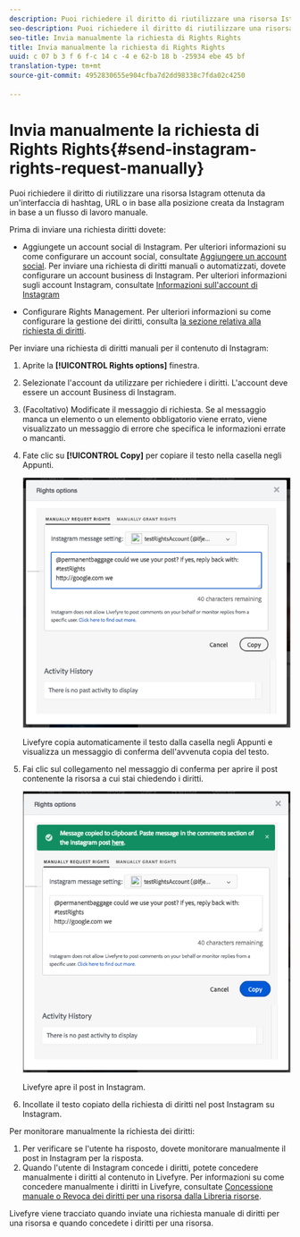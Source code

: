 ```yaml
---
description: Puoi richiedere il diritto di riutilizzare una risorsa Istagram ottenuta da un'interfaccia di hashtag, URL o in base alla posizione creata da Instagram in base a un flusso di lavoro manuale.
seo-description: Puoi richiedere il diritto di riutilizzare una risorsa Istagram ottenuta da un'interfaccia di hashtag, URL o in base alla posizione creata da Instagram in base a un flusso di lavoro manuale.
seo-title: Invia manualmente la richiesta di Rights Rights
title: Invia manualmente la richiesta di Rights Rights
uuid: c 07 b 3 f 6 f-c 14 c -4 e 62-b 18 b -25934 ebe 45 bf
translation-type: tm+mt
source-git-commit: 4952830655e904cfba7d2dd98338c7fda02c4250

---
```



# Invia manualmente la richiesta di Rights Rights{#send-instagram-rights-request-manually}

Puoi richiedere il diritto di riutilizzare una risorsa Istagram ottenuta da un&#39;interfaccia di hashtag, URL o in base alla posizione creata da Instagram in base a un flusso di lavoro manuale.

Prima di inviare una richiesta diritti dovete:

* Aggiungete un account social di Instagram. Per ulteriori informazioni su come configurare un account social, consultate [Aggiungere un account social](../c-users-creating-accounts-with-studio-access/t-configure-social-accout-instagram/t-configure-social-accout-instagram.md#t_configure_social_accout_instagram). Per inviare una richiesta di diritti manuali o automatizzati, dovete configurare un account business di Instagram. Per ulteriori informazioni sugli account Instagram, consultate [Informazioni sull&#39;account di Instagram](../c-users-creating-accounts-with-studio-access/t-configure-social-accout-instagram/c-about-instagram-accounts.md#c_about_instagram_accounts)

* Configurare Rights Management. Per ulteriori informazioni su come configurare la gestione dei diritti, consulta [la sezione relativa alla richiesta di diritti](../c-how-requesting-rights-works/c-how-requesting-rights-works.md).

Per inviare una richiesta di diritti manuali per il contenuto di Instagram:

1. Aprite la **[!UICONTROL Rights options]** finestra.
1. Selezionate l&#39;account da utilizzare per richiedere i diritti. L&#39;account deve essere un account Business di Instagram.
1. (Facoltativo) Modificate il messaggio di richiesta. Se al messaggio manca un elemento o un elemento obbligatorio viene errato, viene visualizzato un messaggio di errore che specifica le informazioni errate o mancanti.
1. Fate clic su **[!UICONTROL Copy]** per copiare il testo nella casella negli Appunti.

   ![](assets/rr_insta_workaround1.png)

   Livefyre copia automaticamente il testo dalla casella negli Appunti e visualizza un messaggio di conferma dell&#39;avvenuta copia del testo.

1. Fai clic sul collegamento nel messaggio di conferma per aprire il post contenente la risorsa a cui stai chiedendo i diritti.

   ![](assets/rr_insta_workaround2.png)

   Livefyre apre il post in Instagram.

1. Incollate il testo copiato della richiesta di diritti nel post Instagram su Instagram.

Per monitorare manualmente la richiesta dei diritti:

1. Per verificare se l&#39;utente ha risposto, dovete monitorare manualmente il post in Instagram per la risposta.
1. Quando l&#39;utente di Instagram concede i diritti, potete concedere manualmente i diritti al contenuto in Livefyre. Per informazioni su come concedere manualmente i diritti in Livefyre, consultate [Concessione manuale o Revoca dei diritti per una risorsa dalla Libreria risorse](../c-how-requesting-rights-works/t-manually-grant-the-rights-for-one-or-more-assets.md#t_manually_grant_the_rights_for_one_or_more_assets).

Livefyre viene tracciato quando inviate una richiesta manuale di diritti per una risorsa e quando concedete i diritti per una risorsa.
